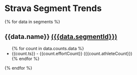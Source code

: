 # Strava Segment Trends

{% for data in segments %}

## {{data.name}} [({{data.segmentId}})](https://www.strava.com/segments/{{data.segmentId}})

<ul>
{% for count in data.counts.data %}
<li> {{count.ts}} - {{count.effortCount}} ({{count.athleteCount}})</li>
  {% endfor %}
</ul>

{% endfor %}

